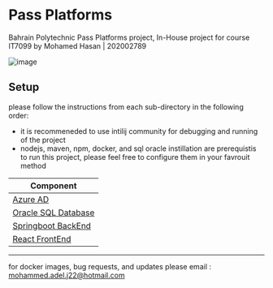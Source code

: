 # Pass Platforms
Bahrain Polytechnic Pass Platforms project, In-House project for course IT7099 by Mohamed Hasan | 202002789

![image](https://github.com/hamodcraft22/Pass-Platforms/assets/67144555/67c2d9d5-3de1-4e61-adf5-a3ea7778b951)

## Setup
please follow the instructions from each sub-directory in the following order: 
* it is recommeneded to use intilij community for debugging and running of the project 
* nodejs, maven, npm, docker, and sql oracle instillation are prerequistis to run this project, please feel free to configure them in your favrouit method

| Component |
| ------ |
| [Azure AD](https://github.com/hamodcraft22/Pass-Platforms/tree/main/PassPlatforms_AzureAuth) |
| [Oracle SQL Database](https://github.com/hamodcraft22/Pass-Platforms/tree/main/PassPlatforms_Database) |
| [Springboot BackEnd](https://github.com/hamodcraft22/Pass-Platforms/tree/main/PassPlatforms_Backend) |
| [React FrontEnd](https://github.com/hamodcraft22/Pass-Platforms/tree/main/PassPlatfroms_Frontend) | 

-------------
for docker images, bug requests, and updates please email : mohammed.adel.j22@hotmail.com
